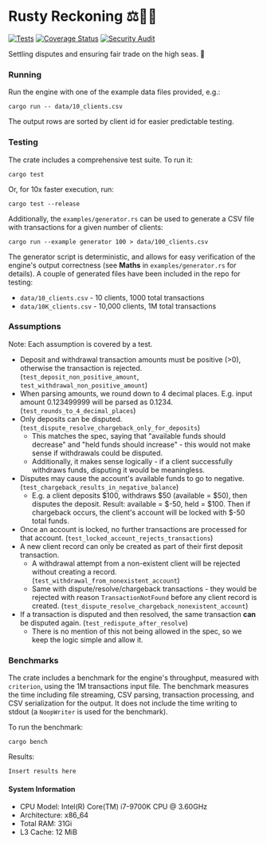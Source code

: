 # Rusty Reckoning ⚖️🏴‍☠️
[![Tests](https://github.com/KasparasMasiukas/rusty-reckoning/actions/workflows/tests.yml/badge.svg)](https://github.com/KasparasMasiukas/rusty-reckoning/actions/workflows/tests.yml)
[![Coverage Status](https://coveralls.io/repos/github/KasparasMasiukas/rusty-reckoning/badge.svg?branch=master)](https://coveralls.io/github/KasparasMasiukas/rusty-reckoning?branch=master)
[![Security Audit](https://github.com/KasparasMasiukas/rusty-reckoning/actions/workflows/security.yml/badge.svg)](https://github.com/KasparasMasiukas/rusty-reckoning/actions/workflows/security.yml)

Settling disputes and ensuring fair trade on the high seas. 🌊

### Running
Run the engine with one of the example data files provided, e.g.:
```
cargo run -- data/10_clients.csv
```
The output rows are sorted by client id for easier predictable testing.

### Testing
The crate includes a comprehensive test suite. To run it:
```
cargo test
```
Or, for 10x faster execution, run:
```
cargo test --release
```

Additionally, the `examples/generator.rs` can be used to generate a CSV file with transactions for a given number of clients:
```
cargo run --example generator 100 > data/100_clients.csv
```

The generator script is deterministic, and allows for easy verification of the engine's output correctness (see **Maths** in `examples/generator.rs` for details). A couple of generated files have been included in the repo for testing:
* `data/10_clients.csv` - 10 clients, 1000 total transactions
* `data/10K_clients.csv` - 10,000 clients, 1M total transactions

### Assumptions
Note: Each assumption is covered by a test.
* Deposit and withdrawal transaction amounts must be positive (>0), otherwise the transaction is rejected. (`test_deposit_non_positive_amount`, `test_withdrawal_non_positive_amount`)
* When parsing amounts, we round down to 4 decimal places. E.g. input amount 0.123499999 will be parsed as 0.1234. (`test_rounds_to_4_decimal_places`)
* Only deposits can be disputed. (`test_dispute_resolve_chargeback_only_for_deposits`)
    * This matches the spec, saying that "available funds should decrease" and "held funds should increase" - this would not make sense if withdrawals could be disputed.
    * Additionally, it makes sense logically - if a client successfully withdraws funds, disputing it would be meaningless.
* Disputes may cause the account's available funds to go to negative. (`test_chargeback_results_in_negative_balance`)
    * E.g. a client deposits \$100, withdraws \$50 (available = \$50), then disputes the deposit. Result: available = \$-50, held = \$100. Then if chargeback occurs, the client's account will be locked with \$-50 total funds.
* Once an account is locked, no further transactions are processed for that account. (`test_locked_account_rejects_transactions`)
* A new client record can only be created as part of their first deposit transaction. 
    * A withdrawal attempt from a non-existent client will be rejected without creating a record. (`test_withdrawal_from_nonexistent_account`)
    * Same with dispute/resolve/chargeback transactions - they would be rejected with reason `TransactionNotFound` before any client record is created. (`test_dispute_resolve_chargeback_nonexistent_account`)
* If a transaction is disputed and then resolved, the same transaction **can** be disputed again. (`test_redispute_after_resolve`)
    * There is no mention of this not being allowed in the spec, so we keep the logic simple and allow it.

### Benchmarks
The crate includes a benchmark for the engine's throughput, measured with `criterion`, using the 1M transactions input file.
The benchmark measures the time including file streaming, CSV parsing, transaction processing, and CSV serialization for the output.
It does not include the time writing to stdout (a `NoopWriter` is used for the benchmark).

To run the benchmark:
```
cargo bench
```

Results:
```
Insert results here
```

#### System Information
* CPU Model: Intel(R) Core(TM) i7-9700K CPU @ 3.60GHz
* Architecture: x86_64
* Total RAM: 31Gi
* L3 Cache: 12 MiB
